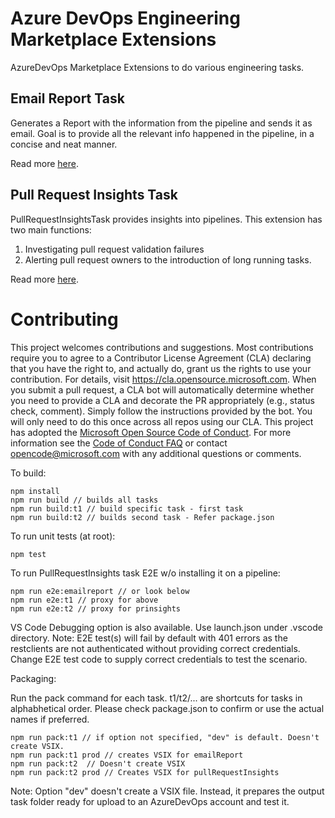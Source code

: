 # Azure DevOps Engineering Marketplace Extensions

AzureDevOps Marketplace Extensions to do various engineering tasks.

## Email Report Task
Generates a Report with the information from the pipeline and sends it as email. Goal is to provide all the relevant info happened in the pipeline, in a concise and neat manner. 

Read more [here](Tasks/emailReportTask/README.md).

## Pull Request Insights Task
PullRequestInsightsTask provides insights into pipelines. This extension has two main functions:

1. Investigating pull request validation failures
2. Alerting pull request owners to the introduction of long running tasks.

Read more [here](Tasks/pullRequestInsightsTask/README.md).

# Contributing

This project welcomes contributions and suggestions. Most contributions require you to agree to a
Contributor License Agreement (CLA) declaring that you have the right to, and actually do, grant us
the rights to use your contribution. For details, visit https://cla.opensource.microsoft.com.
When you submit a pull request, a CLA bot will automatically determine whether you need to provide
a CLA and decorate the PR appropriately (e.g., status check, comment). Simply follow the instructions
provided by the bot. You will only need to do this once across all repos using our CLA.
This project has adopted the [Microsoft Open Source Code of Conduct](https://opensource.microsoft.com/codeofconduct/).
For more information see the [Code of Conduct FAQ](https://opensource.microsoft.com/codeofconduct/faq/) or
contact [opencode@microsoft.com](mailto:opencode@microsoft.com) with any additional questions or comments.

To build:

```
npm install
npm run build // builds all tasks
npm run build:t1 // build specific task - first task
npm run build:t2 // builds second task - Refer package.json
```

To run unit tests (at root): 

```
npm test
```

To run PullRequestInsights task E2E w/o installing it on a pipeline: 

```
npm run e2e:emailreport // or look below
npm run e2e:t1 // proxy for above
npm run e2e:t2 // proxy for prinsights
```
VS Code Debugging option is also available. Use launch.json under .vscode directory.
Note: E2E test(s) will fail by default with 401 errors as the restclients are not authenticated without providing correct credentials. Change E2E test code to supply correct credentials to test the scenario.

Packaging:

Run the pack command for each task. t1/t2/... are shortcuts for tasks in alphabhetical order. Please check package.json to confirm or use the actual names if preferred.
```
npm run pack:t1 // if option not specified, "dev" is default. Doesn't create VSIX.
npm run pack:t1 prod // creates VSIX for emailReport
npm run pack:t2  // Doesn't create VSIX
npm run pack:t2 prod // Creates VSIX for pullRequestInsights
```
Note: Option "dev" doesn't create a VSIX file. Instead, it prepares the output task folder ready for upload to an AzureDevOps account and test it.

####
